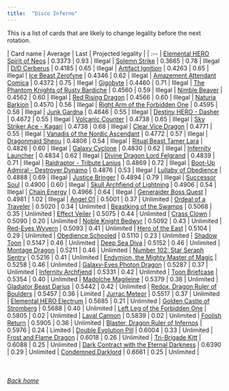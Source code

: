 ```yaml
---
title:  "Disco Inferno"
---
```


This is a list of cards that are likely to change legality before the next rotation.

| Card name | Average | Last | Projected legality |
| :-- |
[Elemental HERO Spirit of Neos](https://db.ygoprodeck.com/card/?search=Elemental%20HERO%20Spirit%20of%20Neos) | 0.3373 | 0.93 | Illegal |
[Solemn Strike](https://db.ygoprodeck.com/card/?search=Solemn%20Strike) | 0.3665 | 0.78 | Illegal |
[D/D Cerberus](https://db.ygoprodeck.com/card/?search=D/D%20Cerberus) | 0.4185 | 0.65 | Illegal |
[Artifact Ignition](https://db.ygoprodeck.com/card/?search=Artifact%20Ignition) | 0.4263 | 0.65 | Illegal |
[Ice Beast Zerofyne](https://db.ygoprodeck.com/card/?search=Ice%20Beast%20Zerofyne) | 0.4346 | 0.62 | Illegal |
[Amazement Attendant Comica](https://db.ygoprodeck.com/card/?search=Amazement%20Attendant%20Comica) | 0.4372 | 0.75 | Illegal |
[Gigobyte](https://db.ygoprodeck.com/card/?search=Gigobyte) | 0.4460 | 0.71 | Illegal |
[The Phantom Knights of Rusty Bardiche](https://db.ygoprodeck.com/card/?search=The%20Phantom%20Knights%20of%20Rusty%20Bardiche) | 0.4560 | 0.59 | Illegal |
[Nimble Beaver](https://db.ygoprodeck.com/card/?search=Nimble%20Beaver) | 0.4562 | 0.60 | Illegal |
[Red Rising Dragon](https://db.ygoprodeck.com/card/?search=Red%20Rising%20Dragon) | 0.4566 | 0.60 | Illegal |
[Naturia Barkion](https://db.ygoprodeck.com/card/?search=Naturia%20Barkion) | 0.4570 | 0.56 | Illegal |
[Right Arm of the Forbidden One](https://db.ygoprodeck.com/card/?search=Right%20Arm%20of%20the%20Forbidden%20One) | 0.4595 | 0.58 | Illegal |
[Junk Gardna](https://db.ygoprodeck.com/card/?search=Junk%20Gardna) | 0.4646 | 0.55 | Illegal |
[Destiny HERO - Dasher](https://db.ygoprodeck.com/card/?search=Destiny%20HERO%20-%20Dasher) | 0.4672 | 0.55 | Illegal |
[Volcanic Counter](https://db.ygoprodeck.com/card/?search=Volcanic%20Counter) | 0.4738 | 0.65 | Illegal |
[Sky Striker Ace - Kagari](https://db.ygoprodeck.com/card/?search=Sky%20Striker%20Ace%20-%20Kagari) | 0.4738 | 0.68 | Illegal |
[Clear Vice Dragon](https://db.ygoprodeck.com/card/?search=Clear%20Vice%20Dragon) | 0.4771 | 0.55 | Illegal |
[Vanadis of the Nordic Ascendant](https://db.ygoprodeck.com/card/?search=Vanadis%20of%20the%20Nordic%20Ascendant) | 0.4772 | 0.57 | Illegal |
[Dragonmaid Sheou](https://db.ygoprodeck.com/card/?search=Dragonmaid%20Sheou) | 0.4806 | 0.54 | Illegal |
[Ritual Beast Tamer Lara](https://db.ygoprodeck.com/card/?search=Ritual%20Beast%20Tamer%20Lara) | 0.4826 | 0.60 | Illegal |
[Galaxy Cyclone](https://db.ygoprodeck.com/card/?search=Galaxy%20Cyclone) | 0.4830 | 0.62 | Illegal |
[Infernity Launcher](https://db.ygoprodeck.com/card/?search=Infernity%20Launcher) | 0.4834 | 0.62 | Illegal |
[Divine Dragon Lord Felgrand](https://db.ygoprodeck.com/card/?search=Divine%20Dragon%20Lord%20Felgrand) | 0.4839 | 0.71 | Illegal |
[Raidraptor - Tribute Lanius](https://db.ygoprodeck.com/card/?search=Raidraptor%20-%20Tribute%20Lanius) | 0.4869 | 0.72 | Illegal |
[Boot-Up Admiral - Destroyer Dynamo](https://db.ygoprodeck.com/card/?search=Boot-Up%20Admiral%20-%20Destroyer%20Dynamo) | 0.4876 | 0.53 | Illegal |
[Lullaby of Obedience](https://db.ygoprodeck.com/card/?search=Lullaby%20of%20Obedience) | 0.4888 | 0.69 | Illegal |
[Justice Bringer](https://db.ygoprodeck.com/card/?search=Justice%20Bringer) | 0.4894 | 0.79 | Illegal |
[Successor Soul](https://db.ygoprodeck.com/card/?search=Successor%20Soul) | 0.4900 | 0.60 | Illegal |
[Skull Archfiend of Lightning](https://db.ygoprodeck.com/card/?search=Skull%20Archfiend%20of%20Lightning) | 0.4906 | 0.54 | Illegal |
[Chain Energy](https://db.ygoprodeck.com/card/?search=Chain%20Energy) | 0.4966 | 0.64 | Illegal |
[Generaider Boss Quest](https://db.ygoprodeck.com/card/?search=Generaider%20Boss%20Quest) | 0.4981 | 1.02 | Illegal |
[Angel O1](https://db.ygoprodeck.com/card/?search=Angel%20O1) | 0.5001 | 0.37 | Unlimited |
[Ordeal of a Traveler](https://db.ygoprodeck.com/card/?search=Ordeal%20of%20a%20Traveler) | 0.5020 | 0.34 | Unlimited |
[Beastking of the Swamps](https://db.ygoprodeck.com/card/?search=Beastking%20of%20the%20Swamps) | 0.5068 | 0.35 | Unlimited |
[Effect Veiler](https://db.ygoprodeck.com/card/?search=Effect%20Veiler) | 0.5075 | 0.44 | Unlimited |
[Crass Clown](https://db.ygoprodeck.com/card/?search=Crass%20Clown) | 0.5090 | 0.20 | Unlimited |
[Noble Knight Bedwyr](https://db.ygoprodeck.com/card/?search=Noble%20Knight%20Bedwyr) | 0.5092 | 0.43 | Unlimited |
[Red-Eyes Wyvern](https://db.ygoprodeck.com/card/?search=Red-Eyes%20Wyvern) | 0.5093 | 0.41 | Unlimited |
[Hero of the East](https://db.ygoprodeck.com/card/?search=Hero%20of%20the%20East) | 0.5104 | 0.29 | Unlimited |
[Obedience Schooled](https://db.ygoprodeck.com/card/?search=Obedience%20Schooled) | 0.5110 | 0.23 | Unlimited |
[Shadow Toon](https://db.ygoprodeck.com/card/?search=Shadow%20Toon) | 0.5147 | 0.46 | Unlimited |
[Deep Sea Diva](https://db.ygoprodeck.com/card/?search=Deep%20Sea%20Diva) | 0.5152 | 0.46 | Unlimited |
[Montage Dragon](https://db.ygoprodeck.com/card/?search=Montage%20Dragon) | 0.5211 | 0.46 | Unlimited |
[Number 102: Star Seraph Sentry](https://db.ygoprodeck.com/card/?search=Number%20102:%20Star%20Seraph%20Sentry) | 0.5216 | 0.41 | Unlimited |
[Endymion, the Mighty Master of Magic](https://db.ygoprodeck.com/card/?search=Endymion,%20the%20Mighty%20Master%20of%20Magic) | 0.5258 | 0.46 | Unlimited |
[Galaxy-Eyes Photon Dragon](https://db.ygoprodeck.com/card/?search=Galaxy-Eyes%20Photon%20Dragon) | 0.5287 | 0.37 | Unlimited |
[Infernity Archfiend](https://db.ygoprodeck.com/card/?search=Infernity%20Archfiend) | 0.5331 | 0.42 | Unlimited |
[Toon Briefcase](https://db.ygoprodeck.com/card/?search=Toon%20Briefcase) | 0.5354 | 0.40 | Unlimited |
[Madolche Magileine](https://db.ygoprodeck.com/card/?search=Madolche%20Magileine) | 0.5379 | 0.38 | Unlimited |
[Gladiator Beast Darius](https://db.ygoprodeck.com/card/?search=Gladiator%20Beast%20Darius) | 0.5442 | 0.42 | Unlimited |
[Redox, Dragon Ruler of Boulders](https://db.ygoprodeck.com/card/?search=Redox,%20Dragon%20Ruler%20of%20Boulders) | 0.5457 | 0.36 | Limited |
[Jurrac Meteor](https://db.ygoprodeck.com/card/?search=Jurrac%20Meteor) | 0.5517 | 0.37 | Unlimited |
[Elemental HERO Electrum](https://db.ygoprodeck.com/card/?search=Elemental%20HERO%20Electrum) | 0.5685 | 0.21 | Unlimited |
[Golden Castle of Stromberg](https://db.ygoprodeck.com/card/?search=Golden%20Castle%20of%20Stromberg) | 0.5688 | 0.40 | Unlimited |
[Left Leg of the Forbidden One](https://db.ygoprodeck.com/card/?search=Left%20Leg%20of%20the%20Forbidden%20One) | 0.5805 | 0.02 | Unlimited |
[Laval Cannon](https://db.ygoprodeck.com/card/?search=Laval%20Cannon) | 0.5839 | 0.02 | Unlimited |
[Foolish Return](https://db.ygoprodeck.com/card/?search=Foolish%20Return) | 0.5905 | 0.36 | Unlimited |
[Blaster, Dragon Ruler of Infernos](https://db.ygoprodeck.com/card/?search=Blaster,%20Dragon%20Ruler%20of%20Infernos) | 0.5976 | 0.24 | Limited |
[Double Evolution Pill](https://db.ygoprodeck.com/card/?search=Double%20Evolution%20Pill) | 0.6004 | 0.33 | Unlimited |
[Frost and Flame Dragon](https://db.ygoprodeck.com/card/?search=Frost%20and%20Flame%20Dragon) | 0.6018 | 0.26 | Unlimited |
[Tri-Brigade Kitt](https://db.ygoprodeck.com/card/?search=Tri-Brigade%20Kitt) | 0.6088 | 0.25 | Unlimited |
[Dark Contract with the Eternal Darkness](https://db.ygoprodeck.com/card/?search=Dark%20Contract%20with%20the%20Eternal%20Darkness) | 0.6390 | 0.29 | Unlimited |
[Condemned Darklord](https://db.ygoprodeck.com/card/?search=Condemned%20Darklord) | 0.6661 | 0.25 | Unlimited |

<br>

###### [Back home](index)
